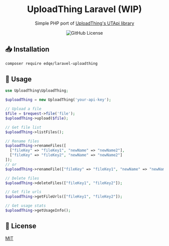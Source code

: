 <div align="center">
  <h1>UploadThing Laravel (WIP)</h1>

  <p>Simple PHP port of <a href="https://docs.uploadthing.com/">UploadThing's UTApi library</a></p>

![GitHub License](https://img.shields.io/github/license/Edqe14/laravel-uploadthing)

</div>

## 📥 Installation

```bash
composer require edqe/laravel-uploadthing
```

## 📝 Usage

```php
use UploadThing\UploadThing;

$uploadThing = new UploadThing('your-api-key');

// Upload a file
$file = $request->file('file');
$uploadThing->upload($file);

// Get file list
$uploadThing->listFiles();

// Rename files
$uploadThing->renameFiles([
  ["fileKey" => "fileKey1", "newName" => "newName2"],
  ["fileKey" => "fileKey2", "newName" => "newName2"]
]);
// or
$uploadThing->renameFile(["fileKey" => "fileKey1", "newName" => "newName2"]);

// Delete files
$uploadThing->deleteFiles(["fileKey1", "fileKey2"]);

// Get file urls
$uploadThing->getFileUrls(["fileKey1", "fileKey2"]);

// Get usage stats
$uploadThing->getUsageInfo();
```

## 📄 License

[MIT](LICENSE)
